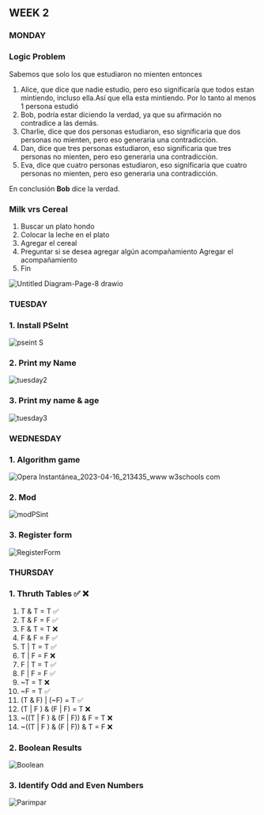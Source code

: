## WEEK 2 

### MONDAY
### Logic Problem
Sabemos que solo los que estudiaron no mienten entonces
1. Alice, que dice que nadie estudio, pero eso significaría que todos estan mintiendo, incluso ella.Así que ella esta mintiendo. Por lo tanto al menos 1 persona estudió
2. Bob, podría estar diciendo la verdad, ya que su afirmación no contradice a las demás. 
3. Charlie, dice que dos personas estudiaron, eso significaria que dos personas no mienten, pero eso generaria una contradicción.
4. Dan, dice que tres personas estudiaron, eso significaria que tres personas no mienten, pero eso generaria una contradicción.
5. Eva, dice que cuatro personas estudiaron, eso significaria que cuatro personas no mienten, pero eso generaria una contradicción.

En conclusión **Bob** dice la verdad.


### Milk vrs Cereal

1. Buscar un plato hondo
2. Colocar la leche en el plato
3. Agregar el cereal
4. Preguntar si se desea agregar algún acompañamiento
    Agregar el acompañamiento
5. Fin

![Untitled Diagram-Page-8 drawio](https://user-images.githubusercontent.com/98840536/231029277-73d282af-90d0-429a-9157-4350341bca6f.png)


### TUESDAY

### 1. Install PSeInt

![pseint S](https://user-images.githubusercontent.com/98840536/231198163-ebced0f8-b3a4-43dd-a12b-4339a269b59e.PNG)


### 2. Print my Name

![tuesday2](https://user-images.githubusercontent.com/98840536/231199231-654a0ca6-ff8c-4efa-bec6-6ec325eccfdd.PNG)



### 3. Print my name & age
![tuesday3](https://user-images.githubusercontent.com/98840536/231201708-51f0b6d0-9b38-4a98-8d89-644aee91675b.PNG)


### WEDNESDAY

### 1. Algorithm game

![Opera Instantánea_2023-04-16_213435_www w3schools com](https://user-images.githubusercontent.com/98840536/232371887-d024ea15-dfba-4d3a-a837-8d7e61b8e77c.png)

### 2. Mod

![modPSint](https://user-images.githubusercontent.com/98840536/232372482-5b5d5272-fbfc-4c50-898d-d4c2f0773013.PNG)

### 3. Register form

![RegisterForm](https://user-images.githubusercontent.com/98840536/232373284-e331bb58-43c9-4b0e-a100-e77590d64584.PNG)

### THURSDAY 

### 1. Thruth Tables ✅  ❌

1. T & T = T    ✅
2. T & F = F    ✅
3. F & T = T    ❌
4. F & F = F    ✅
5. T | T = T    ✅
6. T | F = F    ❌
7. F | T = T    ✅
8. F | F = F    ✅
9. ~T = T       ❌
10. ~F = T      ✅
11. (T & F) | (~F) = T              ✅
12. (T | F ) & (F | F) = T          ❌
13. ~((T | F ) & (F | F)) & F = T   ❌
14. ~((T | F ) & (F | F)) & T = F   ❌

### 2. Boolean Results

![Boolean](https://user-images.githubusercontent.com/98840536/232388021-53f3f726-75f2-4c35-9c34-9735c6ed84d6.PNG)


### 3. Identify Odd and Even Numbers
 

![Parimpar](https://user-images.githubusercontent.com/98840536/232389871-18cb130a-a373-4c48-8008-227991fc8adf.PNG)
